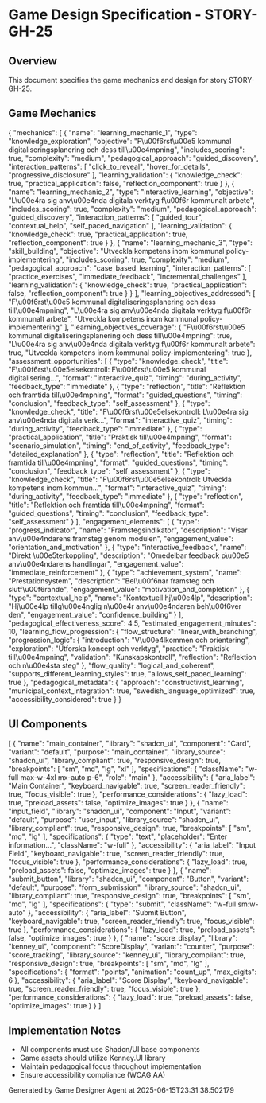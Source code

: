 # Game Design Specification - STORY-GH-25

## Overview
This document specifies the game mechanics and design for story STORY-GH-25.

## Game Mechanics
{
  "mechanics": [
    {
      "name": "learning_mechanic_1",
      "type": "knowledge_exploration",
      "objective": "F\u00f6rst\u00e5 kommunal digitaliseringsplanering och dess till\u00e4mpning",
      "includes_scoring": true,
      "complexity": "medium",
      "pedagogical_approach": "guided_discovery",
      "interaction_patterns": [
        "click_to_reveal",
        "hover_for_details",
        "progressive_disclosure"
      ],
      "learning_validation": {
        "knowledge_check": true,
        "practical_application": false,
        "reflection_component": true
      }
    },
    {
      "name": "learning_mechanic_2",
      "type": "interactive_learning",
      "objective": "L\u00e4ra sig anv\u00e4nda digitala verktyg f\u00f6r kommunalt arbete",
      "includes_scoring": true,
      "complexity": "medium",
      "pedagogical_approach": "guided_discovery",
      "interaction_patterns": [
        "guided_tour",
        "contextual_help",
        "self_paced_navigation"
      ],
      "learning_validation": {
        "knowledge_check": true,
        "practical_application": true,
        "reflection_component": true
      }
    },
    {
      "name": "learning_mechanic_3",
      "type": "skill_building",
      "objective": "Utveckla kompetens inom kommunal policy-implementering",
      "includes_scoring": true,
      "complexity": "medium",
      "pedagogical_approach": "case_based_learning",
      "interaction_patterns": [
        "practice_exercises",
        "immediate_feedback",
        "incremental_challenges"
      ],
      "learning_validation": {
        "knowledge_check": true,
        "practical_application": false,
        "reflection_component": true
      }
    }
  ],
  "learning_objectives_addressed": [
    "F\u00f6rst\u00e5 kommunal digitaliseringsplanering och dess till\u00e4mpning",
    "L\u00e4ra sig anv\u00e4nda digitala verktyg f\u00f6r kommunalt arbete",
    "Utveckla kompetens inom kommunal policy-implementering"
  ],
  "learning_objectives_coverage": {
    "F\u00f6rst\u00e5 kommunal digitaliseringsplanering och dess till\u00e4mpning": true,
    "L\u00e4ra sig anv\u00e4nda digitala verktyg f\u00f6r kommunalt arbete": true,
    "Utveckla kompetens inom kommunal policy-implementering": true
  },
  "assessment_opportunities": [
    {
      "type": "knowledge_check",
      "title": "F\u00f6rst\u00e5elsekontroll: F\u00f6rst\u00e5 kommunal digitalisering...",
      "format": "interactive_quiz",
      "timing": "during_activity",
      "feedback_type": "immediate"
    },
    {
      "type": "reflection",
      "title": "Reflektion och framtida till\u00e4mpning",
      "format": "guided_questions",
      "timing": "conclusion",
      "feedback_type": "self_assessment"
    },
    {
      "type": "knowledge_check",
      "title": "F\u00f6rst\u00e5elsekontroll: L\u00e4ra sig anv\u00e4nda digitala verk...",
      "format": "interactive_quiz",
      "timing": "during_activity",
      "feedback_type": "immediate"
    },
    {
      "type": "practical_application",
      "title": "Praktisk till\u00e4mpning",
      "format": "scenario_simulation",
      "timing": "end_of_activity",
      "feedback_type": "detailed_explanation"
    },
    {
      "type": "reflection",
      "title": "Reflektion och framtida till\u00e4mpning",
      "format": "guided_questions",
      "timing": "conclusion",
      "feedback_type": "self_assessment"
    },
    {
      "type": "knowledge_check",
      "title": "F\u00f6rst\u00e5elsekontroll: Utveckla kompetens inom kommun...",
      "format": "interactive_quiz",
      "timing": "during_activity",
      "feedback_type": "immediate"
    },
    {
      "type": "reflection",
      "title": "Reflektion och framtida till\u00e4mpning",
      "format": "guided_questions",
      "timing": "conclusion",
      "feedback_type": "self_assessment"
    }
  ],
  "engagement_elements": [
    {
      "type": "progress_indicator",
      "name": "Framstegsindikator",
      "description": "Visar anv\u00e4ndarens framsteg genom modulen",
      "engagement_value": "orientation_and_motivation"
    },
    {
      "type": "interactive_feedback",
      "name": "Direkt \u00e5terkoppling",
      "description": "Omedelbar feedback p\u00e5 anv\u00e4ndarens handlingar",
      "engagement_value": "immediate_reinforcement"
    },
    {
      "type": "achievement_system",
      "name": "Prestationsystem",
      "description": "Bel\u00f6nar framsteg och slutf\u00f6rande",
      "engagement_value": "motivation_and_completion"
    },
    {
      "type": "contextual_help",
      "name": "Kontextuell hj\u00e4lp",
      "description": "Hj\u00e4lp tillg\u00e4nglig n\u00e4r anv\u00e4ndaren beh\u00f6ver den",
      "engagement_value": "confidence_building"
    }
  ],
  "pedagogical_effectiveness_score": 4.5,
  "estimated_engagement_minutes": 10,
  "learning_flow_progression": {
    "flow_structure": "linear_with_branching",
    "progression_logic": {
      "introduction": "V\u00e4lkommen och orientering",
      "exploration": "Utforska koncept och verktyg",
      "practice": "Praktisk till\u00e4mpning",
      "validation": "Kunskapskontroll",
      "reflection": "Reflektion och n\u00e4sta steg"
    },
    "flow_quality": "logical_and_coherent",
    "supports_different_learning_styles": true,
    "allows_self_paced_learning": true
  },
  "pedagogical_metadata": {
    "approach": "constructivist_learning",
    "municipal_context_integration": true,
    "swedish_language_optimized": true,
    "accessibility_considered": true
  }
}

## UI Components
[
  {
    "name": "main_container",
    "library": "shadcn_ui",
    "component": "Card",
    "variant": "default",
    "purpose": "main_container",
    "library_source": "shadcn_ui",
    "library_compliant": true,
    "responsive_design": true,
    "breakpoints": [
      "sm",
      "md",
      "lg",
      "xl"
    ],
    "specifications": {
      "className": "w-full max-w-4xl mx-auto p-6",
      "role": "main"
    },
    "accessibility": {
      "aria_label": "Main Container",
      "keyboard_navigable": true,
      "screen_reader_friendly": true,
      "focus_visible": true
    },
    "performance_considerations": {
      "lazy_load": true,
      "preload_assets": false,
      "optimize_images": true
    }
  },
  {
    "name": "input_field",
    "library": "shadcn_ui",
    "component": "Input",
    "variant": "default",
    "purpose": "user_input",
    "library_source": "shadcn_ui",
    "library_compliant": true,
    "responsive_design": true,
    "breakpoints": [
      "sm",
      "md",
      "lg"
    ],
    "specifications": {
      "type": "text",
      "placeholder": "Enter information...",
      "className": "w-full"
    },
    "accessibility": {
      "aria_label": "Input Field",
      "keyboard_navigable": true,
      "screen_reader_friendly": true,
      "focus_visible": true
    },
    "performance_considerations": {
      "lazy_load": true,
      "preload_assets": false,
      "optimize_images": true
    }
  },
  {
    "name": "submit_button",
    "library": "shadcn_ui",
    "component": "Button",
    "variant": "default",
    "purpose": "form_submission",
    "library_source": "shadcn_ui",
    "library_compliant": true,
    "responsive_design": true,
    "breakpoints": [
      "sm",
      "md",
      "lg"
    ],
    "specifications": {
      "type": "submit",
      "className": "w-full sm:w-auto"
    },
    "accessibility": {
      "aria_label": "Submit Button",
      "keyboard_navigable": true,
      "screen_reader_friendly": true,
      "focus_visible": true
    },
    "performance_considerations": {
      "lazy_load": true,
      "preload_assets": false,
      "optimize_images": true
    }
  },
  {
    "name": "score_display",
    "library": "kenney_ui",
    "component": "ScoreDisplay",
    "variant": "counter",
    "purpose": "score_tracking",
    "library_source": "kenney_ui",
    "library_compliant": true,
    "responsive_design": true,
    "breakpoints": [
      "sm",
      "md",
      "lg"
    ],
    "specifications": {
      "format": "points",
      "animation": "count_up",
      "max_digits": 6
    },
    "accessibility": {
      "aria_label": "Score Display",
      "keyboard_navigable": true,
      "screen_reader_friendly": true,
      "focus_visible": true
    },
    "performance_considerations": {
      "lazy_load": true,
      "preload_assets": false,
      "optimize_images": true
    }
  }
]

## Implementation Notes
- All components must use Shadcn/UI base components
- Game assets should utilize Kenney.UI library
- Maintain pedagogical focus throughout implementation
- Ensure accessibility compliance (WCAG AA)

Generated by Game Designer Agent at 2025-06-15T23:31:38.502179
